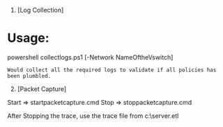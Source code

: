 1. [Log Collection]

Usage:
======
powershell collectlogs.ps1 [-Network NameOftheVswitch]

	Would collect all the required logs to validate if all policies has been plumbled.

2. [Packet Capture]

Start => startpacketcapture.cmd
Stop  => stoppacketcapture.cmd

After Stopping the trace, use the trace file from c:\server.etl